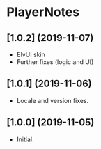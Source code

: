 # PlayerNotes

## [1.0.2] (2019-11-07)
- ElvUI skin
- Further fixes (logic and UI)

## [1.0.1] (2019-11-06)
- Locale and version fixes.

## [1.0.0] (2019-11-05)
- Initial.  
